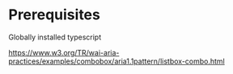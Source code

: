 # Prerequisites

Globally installed typescript

https://www.w3.org/TR/wai-aria-practices/examples/combobox/aria1.1pattern/listbox-combo.html
